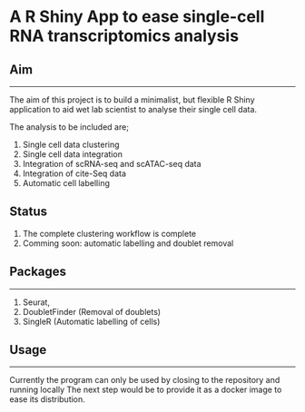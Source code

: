 
# A R Shiny App to ease single-cell RNA transcriptomics analysis


## Aim
-------
The aim of this project is to build a minimalist, but flexible R Shiny application 
to aid wet lab scientist to analyse their single cell data. 

The analysis to be included are;

1. Single cell data clustering
2. Single cell data integration
3. Integration of scRNA-seq and scATAC-seq data
4. Integration of cite-Seq data
5. Automatic cell labelling

## Status
1. The complete clustering workflow is complete
2. Comming soon: automatic labelling and doublet removal

## Packages
-----------
1. Seurat,
2. DoubletFinder (Removal of doublets)
3. SingleR (Automatic labelling of cells)

## Usage
--------
Currently the program can only be used by closing to the repository and running locally
The next step would be to provide it as a docker image to ease its distribution.
